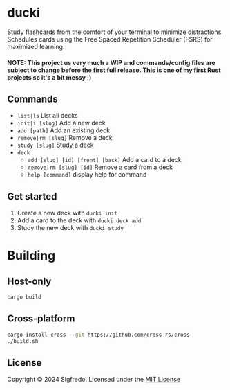 # ducki

Study flashcards from the comfort of your terminal to minimize distractions. Schedules cards using the Free Spaced Repetition Scheduler (FSRS) for maximized
learning.

#### NOTE: This project us very much a WIP and commands/config files are subject to change before the first full release. This is one of my first Rust projects so it's a bit messy :)

## Commands

- `list|ls` List all decks
- `init|i [slug]` Add a new deck
- `add [path]` Add an existing deck
- `remove|rm [slug]` Remove a deck
- `study [slug]` Study a deck
- `deck`
  - `add [slug] [id] [front] [back]` Add a card to a deck
  - `remove|rm [slug] [id]` Remove a card from a deck
  - `help [command]` display help for command

## Get started

1. Create a new deck with `ducki init`
2. Add a card to the deck with `ducki deck add`
3. Study the new deck with `ducki study`

# Building

## Host-only
```bash
cargo build
```

## Cross-platform
```bash
cargo install cross --git https://github.com/cross-rs/cross
./build.sh
```

## License

Copyright &copy; 2024 Sigfredo. Licensed under the [MIT License](./LICENSE)
